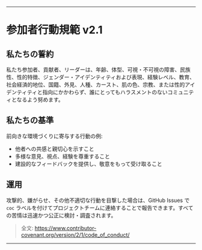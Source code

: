 -----
# 参加者行動規範 v2.1

## 私たちの誓約
私たち参加者、貢献者、リーダーは、年齢、体型、可視・不可視の障害、民族性、性的特徴、ジェンダー・アイデンティティおよび表現、経験レベル、教育、社会経済的地位、国籍、外見、人種、カースト、肌の色、宗教、または性的アイデンティティと指向にかかわらず、誰にとってもハラスメントのないコミュニティとなるよう努めます。

## 私たちの基準
前向きな環境づくりに寄与する行動の例:
- 他者への共感と親切心を示すこと
- 多様な意見、視点、経験を尊重すること
- 建設的なフィードバックを提供し、敬意をもって受け取ること

## 運用
攻撃的、嫌がらせ、その他不適切な行動を目撃した場合は、GitHub Issues で `coc` ラベルを付けてプロジェクトチームに連絡することで報告できます。すべての苦情は迅速かつ公正に検討・調査されます。

> 全文: https://www.contributor-covenant.org/version/2/1/code_of_conduct/ 
-----